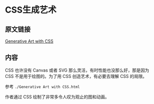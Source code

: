 # CSS生成艺术

## 原文链接

[Generative Art with CSS](https://generative-art-with-css.commons.host/)

## 内容

CSS 也许没有 Canvas 或者 SVG 那么灵活，有时性能也没那么好，那是因为 CSS 不是用于绘图的。为了用 CSS 创造艺术，有必要去理解 CSS 的局限。

参考 `./Generative Art with CSS.html`

作者通过 CSS 绘制了非常多令人叹为观止的图和动画。
